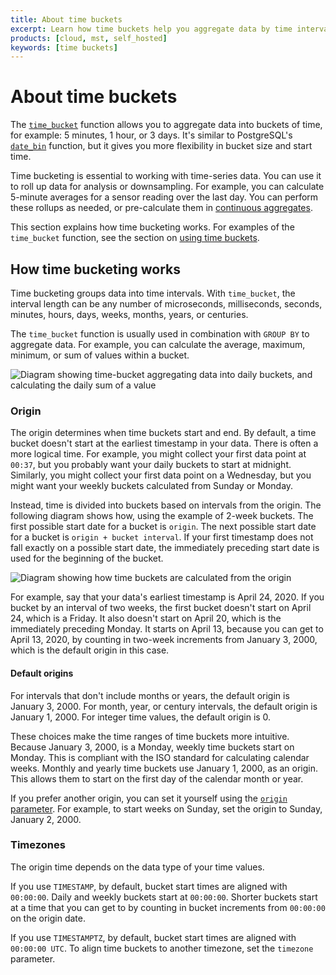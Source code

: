 ```yaml
---
title: About time buckets
excerpt: Learn how time buckets help you aggregate data by time interval
products: [cloud, mst, self_hosted]
keywords: [time buckets]
---
```


# About time buckets

The [`time_bucket`][time_bucket] function allows you to aggregate data into
buckets of time, for example: 5 minutes, 1 hour, or 3 days. It's similar to
PostgreSQL's [`date_bin`][date_bin] function, but it gives you more
flexibility in bucket size and start time.

Time bucketing is essential to working with time-series data. You can use it to
roll up data for analysis or downsampling. For example, you can calculate
5-minute averages for a sensor reading over the last day. You can perform these
rollups as needed, or pre-calculate them in [continuous aggregates][caggs].

This section explains how time bucketing works. For examples of the
`time_bucket` function, see the section on
[using time buckets][use-time-buckets].

## How time bucketing works

Time bucketing groups data into time intervals. With `time_bucket`, the interval
length can be any number of microseconds, milliseconds, seconds, minutes, hours,
days, weeks, months, years, or centuries.

The `time_bucket` function is usually used in combination with `GROUP BY` to
aggregate data. For example, you can calculate the average, maximum, minimum, or
sum of values within a bucket.

<img class="main-content__illustration"
    src="https://s3.amazonaws.com/assets.timescale.com/docs/images/getting-started/time-bucket.webp"
    alt="Diagram showing time-bucket aggregating data into daily buckets, and calculating the daily sum of a value"
/>

### Origin

The origin determines when time buckets start and end. By default, a time bucket
doesn't start at the earliest timestamp in your data. There is often a more
logical time. For example, you might collect your first data point at `00:37`,
but you probably want your daily buckets to start at midnight. Similarly, you
might collect your first data point on a Wednesday, but you might want your
weekly buckets calculated from Sunday or Monday.

Instead, time is divided into buckets based on intervals from the origin. The
following diagram shows how, using the example of 2-week buckets. The first
possible start date for a bucket is `origin`. The next possible start date for a
bucket is `origin + bucket interval`. If your first timestamp does not fall
exactly on a possible start date, the immediately preceding start date is used
for the beginning of the bucket.

<img
  src="https://s3.amazonaws.com/assets.timescale.com/docs/images/time-bucket-origin.webp"
  class="main-content__illustration"
  alt="Diagram showing how time buckets are calculated from the origin"
/>

For example, say that your data's earliest timestamp is April 24, 2020. If you
bucket by an interval of two weeks, the first bucket doesn't start on April 24,
which is a Friday. It also doesn't start on April 20, which is the immediately
preceding Monday. It starts on April 13, because you can get to April 13, 2020,
by counting in two-week increments from January 3, 2000, which is the default
origin in this case.

#### Default origins

For intervals that don't include months or years, the default origin is January
3, 2000. For month, year, or century intervals, the default origin is January 1,
2000. For integer time values, the default origin is 0.

These choices make the time ranges of time buckets more intuitive. Because
January 3, 2000, is a Monday, weekly time buckets start on Monday. This is
compliant with the ISO standard for calculating calendar weeks. Monthly and
yearly time buckets use January 1, 2000, as an origin. This allows them to start
on the first day of the calendar month or year.

If you prefer another origin, you can set it yourself using the [`origin`
parameter][origin]. For example, to start weeks on Sunday, set the origin to
Sunday, January 2, 2000.

### Timezones

The origin time depends on the data type of your time values.

If you use `TIMESTAMP`, by default, bucket start times are aligned with
`00:00:00`. Daily and weekly buckets start at `00:00:00`. Shorter buckets start
at a time that you can get to by counting in bucket increments from `00:00:00`
on the origin date.

If you use `TIMESTAMPTZ`, by default, bucket start times are aligned with
`00:00:00 UTC`. To align time buckets to another timezone, set the `timezone`
parameter.

[caggs]: /use-timescale/:currentVersion:/continuous-aggregates/
[date_bin]: https://www.postgresql.org/docs/current/functions-datetime.html#FUNCTIONS-DATETIME-BIN
[origin]: /api/:currentVersion:/hyperfunctions/time_bucket/#optional-arguments-for-interval-time-inputs
[time_bucket]: /api/:currentVersion:/hyperfunctions/time_bucket/
[use-time-buckets]: /use-timescale/:currentVersion:/time-buckets/use-time-buckets/
